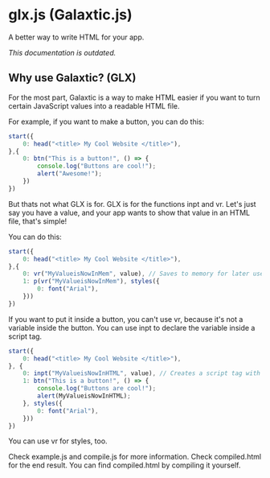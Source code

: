 # glx.js (Galaxtic.js)
A better way to write HTML for your app.

*This documentation is outdated.*
## Why use Galaxtic? (GLX)
For the most part, Galaxtic is a way to make HTML easier if you want to turn certain JavaScript values into a readable HTML file.

 For example, if you want to make a button, you can do this:
 ```js
 start({
     0: head("<title> My Cool Website </title>"),
 },{
     0: btn("This is a button!", () => {
         console.log("Buttons are cool!");
         alert("Awesome!");
     })
 })
 ```
 But thats not what GLX is for. GLX is for the functions inpt and vr.
     Let's just say you have a value, and your app wants to show that value in an HTML file, that's simple!
     
You can do this:

```js
start({
    0: head("<title> My Cool Website </title>"),
},{
    0: vr("MyValueisNowInMem", value), // Saves to memory for later use.
    1: p(vr("MyValueisNowInMem"), styles({
        0: font("Arial"),
    }))
})
```
If you want to put it inside a button, you can't use vr, because it's not a variable inside the button.
You can use inpt to declare the variable inside a script tag.
```js
start({
    0: head("<title> My Cool Website </title>"),
}, {
    0: inpt("MyValueisNowInHTML", value), // Creates a script tag with a variable inside it.
    1: btn("This is a button!", () => {
        console.log("Buttons are cool!");
        alert(MyValueisNowInHTML);
    }, styles({
        0: font("Arial"),
    }))
})
``` 
You can use vr for styles, too.

Check example.js and compile.js for more information.
Check compiled.html for the end result. You can find compiled.html by compiling it yourself.
